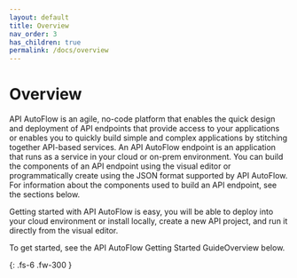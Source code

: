 ```yaml
---
layout: default
title: Overview
nav_order: 3
has_children: true
permalink: /docs/overview
---
```


# Overview

API AutoFlow is an agile, no-code platform that enables the quick design and deployment of API endpoints that provide access to your applications or enables you to quickly build simple and complex applications by stitching together API-based services. An API AutoFlow endpoint is an application that runs as a service in your cloud or on-prem environment. You can build the components of an API endpoint using the visual editor or programmatically create using the JSON format supported by API AutoFlow. For information about the components used to build an API endpoint, see the sections below.

Getting started with API AutoFlow is easy, you will be able to deploy into your cloud environment or install locally, create a new API project, and run it directly from the visual editor.

To get started, see the API AutoFlow Getting Started GuideOverview below.

{: .fs-6 .fw-300 }

